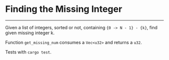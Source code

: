 # Finding the Missing Integer
--------

Given a list of integers, sorted or not, containing `{0 -> N - 1} - {k}`, find given missing integer k.

Function `get_missing_num` consumes a `Vec<u32>` and returns a `u32`.

Tests with `cargo test`.
